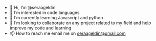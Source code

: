 - 👋 Hi, I’m @seraageldin
- 👀 I’m interested in code languages 
- 🌱 I’m currently learning Javascript and python
- 💞️ I’m looking to collaborate on any project related to my field and help improve my code and learning
- 📫 How to reach me email me on seraageldin@gmail.com

<!---
seraageldin/seraageldin is a ✨ special ✨ repository because its `README.md` (this file) appears on your GitHub profile.
You can click the Preview link to take a look at your changes.
--->
